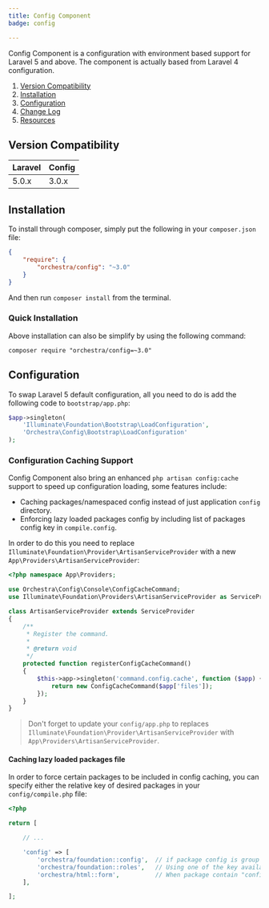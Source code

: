 ```yaml
---
title: Config Component
badge: config

---
```


Config Component is a configuration with environment based support for Laravel 5 and above. The component is actually based from Laravel 4 configuration.

1. [Version Compatibility](#compatibility)
2. [Installation](#installation)
3. [Configuration](#configuration)
4. [Change Log]({doc-url}/components/kernel/changes#v3-0)
5. [Resources](#resources)

<a name="compatibility"></a>
## Version Compatibility

Laravel    | Config
:----------|:----------
 5.0.x     | 3.0.x

<a name="installation"></a>
## Installation

To install through composer, simply put the following in your `composer.json` file:

```json
{
	"require": {
		"orchestra/config": "~3.0"
	}
}
```

And then run `composer install` from the terminal.

<a name="quick-installation"></a>
### Quick Installation

Above installation can also be simplify by using the following command:

	composer require "orchestra/config=~3.0"

<a name="configuration"></a>
## Configuration

To swap Laravel 5 default configuration, all you need to do is add the following code to `bootstrap/app.php`:

```php
$app->singleton(
	'Illuminate\Foundation\Bootstrap\LoadConfiguration',
	'Orchestra\Config\Bootstrap\LoadConfiguration'
);
```

### Configuration Caching Support

Config Component also bring an enhanced `php artisan config:cache` support to speed up configuration loading, some features include:

* Caching packages/namespaced config instead of just application `config` directory.
* Enforcing lazy loaded packages config by including list of packages config key in `compile.config`.

In order to do this you need to replace `Illuminate\Foundation\Provider\ArtisanServiceProvider` with a new `App\Providers\ArtisanServiceProvider`:

```php
<?php namespace App\Providers;

use Orchestra\Config\Console\ConfigCacheCommand;
use Illuminate\Foundation\Providers\ArtisanServiceProvider as ServiceProvider;

class ArtisanServiceProvider extends ServiceProvider
{
	/**
	 * Register the command.
	 *
	 * @return void
	 */
	protected function registerConfigCacheCommand()
	{
		$this->app->singleton('command.config.cache', function ($app) {
			return new ConfigCacheCommand($app['files']);
		});
	}
}
```

> Don't forget to update your `config/app.php` to replaces `Illuminate\Foundation\Provider\ArtisanServiceProvider` with `App\Providers\ArtisanServiceProvider`.

#### Caching lazy loaded packages file

In order to force certain packages to be included in config caching, you can specify either the relative key of desired packages in your `config/compile.php` file:

```php
<?php

return [

	// ...

	'config' => [
		'orchestra/foundation::config',  // if package config is group under "config/config.php"
		'orchestra/foundation::roles',   // Using one of the key available in "config/config.php"
		'orchestra/html::form',          // When package contain "config/form.php"
	],

];
```

